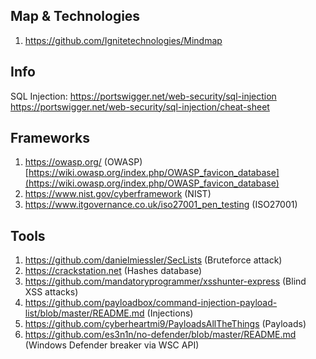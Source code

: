 ## Map & Technologies
1. https://github.com/Ignitetechnologies/Mindmap

## Info
SQL Injection:
	https://portswigger.net/web-security/sql-injection
	https://portswigger.net/web-security/sql-injection/cheat-sheet

## Frameworks
1. https://owasp.org/ (OWASP)
	 [https://wiki.owasp.org/index.php/OWASP_favicon_database](https://wiki.owasp.org/index.php/OWASP_favicon_database)
2. https://www.nist.gov/cyberframework (NIST)
3. https://www.itgovernance.co.uk/iso27001_pen_testing (ISO27001)
## Tools
1. https://github.com/danielmiessler/SecLists (Bruteforce attack)
2. https://crackstation.net (Hashes database)
3. https://github.com/mandatoryprogrammer/xsshunter-express (Blind XSS attacks)
4. https://github.com/payloadbox/command-injection-payload-list/blob/master/README.md (Injections)
5. https://github.com/cyberheartmi9/PayloadsAllTheThings (Payloads)
6. https://github.com/es3n1n/no-defender/blob/master/README.md (Windows Defender breaker via WSC API)